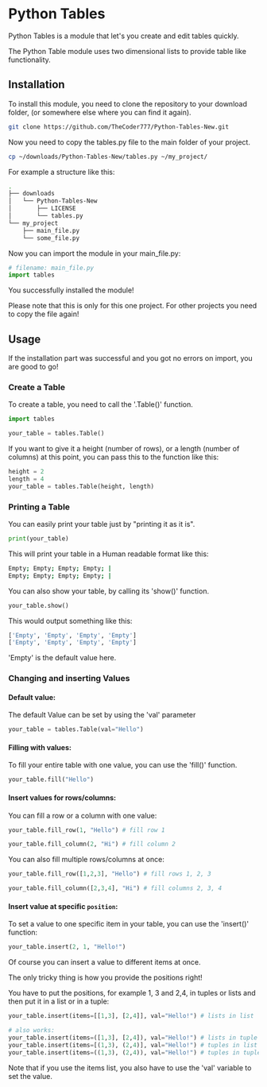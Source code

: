 # Python Tables

Python Tables is a module that let's you create and edit tables quickly. 

The Python Table module uses two dimensional lists to provide table like functionality.



## Installation

To install this module, you need to clone the repository to your download folder, (or somewhere else where you can find it again).

```bash
git clone https://github.com/TheCoder777/Python-Tables-New.git
```

 Now you need to copy the tables.py file to the main folder of your project.

```bash
cp ~/downloads/Python-Tables-New/tables.py ~/my_project/
```

For example a structure like this:

```bash
.
├── downloads
│   └── Python-Tables-New
│       ├── LICENSE
│       └── tables.py
└── my_project
    ├── main_file.py
    └── some_file.py
```

Now you can import the module in your main_file.py:

```python
# filename: main_file.py
import tables
```

You successfully installed the module!

Please note that this is only for this one project. For other projects you need to copy the file again!



## Usage

If the installation part was successful and you got no errors on import, you are good to go!



### Create a Table

To create a table, you need to call the '.Table()' function.

```python
import tables

your_table = tables.Table()
```

If you want to give it a height (number of rows), or a length (number of columns) at this point, you can pass this to the function like this:

```python
height = 2
length = 4
your_table = tables.Table(height, length)
```



### Printing a Table

You can easily print your table just by "printing it as it is".

```python
print(your_table)
```

This will print your table in a Human readable format like this:

```bash
Empty; Empty; Empty; Empty; |
Empty; Empty; Empty; Empty; |
```



You can also show your table, by calling its 'show()' function.

```python
your_table.show()
```

This would output something like this:

```python
['Empty', 'Empty', 'Empty', 'Empty']
['Empty', 'Empty', 'Empty', 'Empty']
```

'Empty' is the default value here.



### Changing and inserting Values

#### Default value:

The default Value can be set by using the 'val' parameter

```python
your_table = tables.Table(val="Hello")
```



#### Filling with values:

To fill your entire table with one value, you can use the 'fill()' function.

```python
your_table.fill("Hello")
```



#### Insert values for rows/columns:

You can fill a row or a column with one value:

```python
your_table.fill_row(1, "Hello") # fill row 1

your_table.fill_column(2, "Hi") # fill column 2
```

You can also fill multiple rows/columns at once:

```python
your_table.fill_row([1,2,3], "Hello") # fill rows 1, 2, 3

your_table.fill_column([2,3,4], "Hi") # fill columns 2, 3, 4
```



#### Insert value at specific `position`:

To set a value to one specific item in your table, you can use the 'insert()' function:

```python
your_table.insert(2, 1, "Hello!")
```

Of course you can insert a value to different items at once.

The only tricky thing is how you provide the positions right!

You have to put the positions, for example 1, 3 and 2,4, in tuples or lists and then put it in a list or in a tuple:

```python
your_table.insert(items=[[1,3], [2,4]], val="Hello!") # lists in list

# also works:
your_table.insert(items=([1,3], [2,4]), val="Hello!") # lists in tuple
your_table.insert(items=[(1,3), (2,4)], val="Hello!") # tuples in list
your_table.insert(items=((1,3), (2,4)), val="Hello!") # tuples in tuple

```

Note that if you use the items list, you also have to use the 'val' variable to set the value.